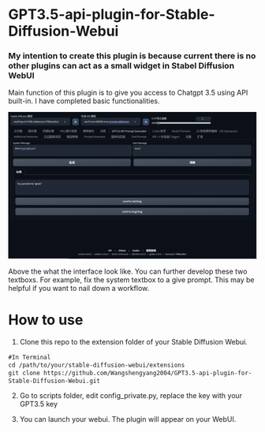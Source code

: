 # GPT3.5-api-plugin-for-Stable-Diffusion-Webui
### My intention to create this plugin is because current there is no other plugins can act as a small widget in Stabel Diffusion WebUI
Main function of this plugin is to give you access to Chatgpt 3.5 using API built-in. I have completed basic functionalities.

![Demo](https://github.com/Wangshengyang2004/GPT3.5-api-plugin-for-Stable-Diffusion-Webui/blob/main/example.png)

Above the what the interface look like. You can further develop these two textboxs. For example, fix the system textbox to a give prompt. This may be helpful if you want to nail down a workflow.

# How to use
1. Clone this repo to the extension folder of your Stable Diffusion Webui.
```
#In Terminal
cd /path/to/your/stable-diffusion-webui/extensions
git clone https://github.com/Wangshengyang2004/GPT3.5-api-plugin-for-Stable-Diffusion-Webui.git
```

2. Go to scripts folder, edit config_private.py, replace the key with your GPT3.5 key

3. You can launch your webui. The plugin will appear on your WebUI.
